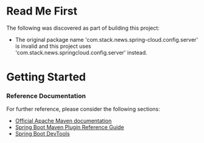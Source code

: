 # Read Me First
The following was discovered as part of building this project:

* The original package name 'com.stack.news.spring-cloud.config.server' is invalid and this project uses 'com.stack.news.springcloud.config.server' instead.

# Getting Started

### Reference Documentation
For further reference, please consider the following sections:

* [Official Apache Maven documentation](https://maven.apache.org/guides/index.html)
* [Spring Boot Maven Plugin Reference Guide](https://docs.spring.io/spring-boot/docs/2.2.5.RELEASE/maven-plugin/)
* [Spring Boot DevTools](https://docs.spring.io/spring-boot/docs/2.2.5.RELEASE/reference/htmlsingle/#using-boot-devtools)

